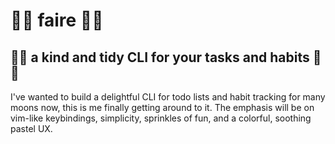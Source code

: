 # 🫧🌿 faire 🌸✨

## 🧼🦙 a kind and tidy CLI for your tasks and habits 🧹🦋

I've wanted to build a delightful CLI for todo lists and habit tracking for many moons now, this is me finally getting around to it. The emphasis will be on vim-like keybindings, simplicity, sprinkles of fun, and a colorful, soothing pastel UX.
